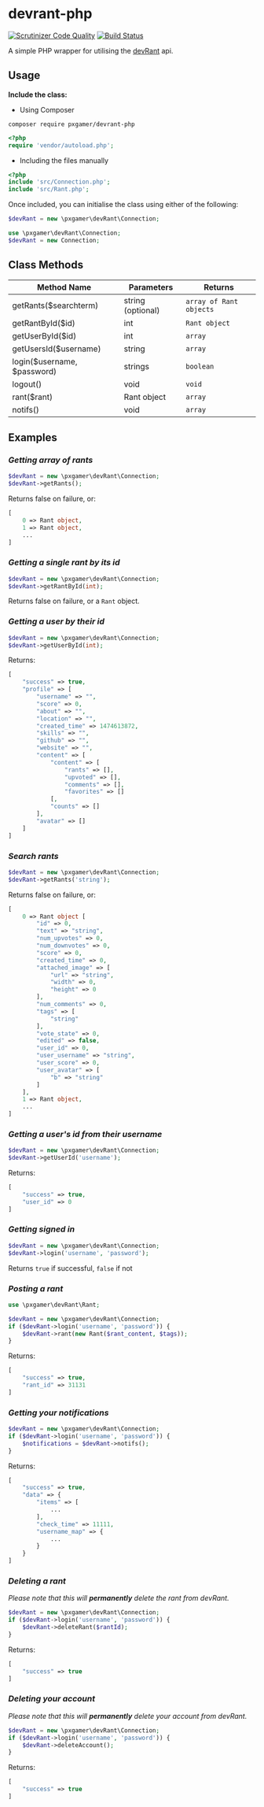 # devrant-php

[![Scrutinizer Code Quality](https://scrutinizer-ci.com/g/PXgamer/devrant-php/badges/quality-score.png?b=master)](https://scrutinizer-ci.com/g/PXgamer/devrant-php/?branch=master) [![Build Status](https://travis-ci.org/PXgamer/devrant-php.svg?branch=master)](https://travis-ci.org/PXgamer/devrant-php)

A simple PHP wrapper for utilising the [devRant](https://devrant.io) api.

## Usage

__Include the class:__
- Using Composer

`composer require pxgamer/devrant-php`
```php
<?php
require 'vendor/autoload.php';
```

- Including the files manually
```php
<?php
include 'src/Connection.php';
include 'src/Rant.php';
```

Once included, you can initialise the class using either of the following:
```php
$devRant = new \pxgamer\devRant\Connection;
```
```php
use \pxgamer\devRant\Connection;
$devRant = new Connection;
```

## Class Methods

Method Name           | Parameters | Returns
--------------------- | ---------- | -------
getRants($searchterm) | string (optional) | `array of Rant objects`
getRantById($id)      | int        | `Rant object`
getUserById($id)      | int        | `array`
getUsersId($username) | string     | `array`
login($username, $password) | strings     | `boolean`
logout()              | void       | `void`
rant($rant) | Rant object | `array`
notifs() | void | `array`

## Examples

### _Getting array of rants_
```php
$devRant = new \pxgamer\devRant\Connection;
$devRant->getRants();
```
Returns false on failure, or:
```php
[
    0 => Rant object,
    1 => Rant object,
    ...
]
```

### _Getting a single rant by its id_
```php
$devRant = new \pxgamer\devRant\Connection;
$devRant->getRantById(int);
```
Returns false on failure, or a `Rant` object.

### _Getting a user by their id_
```php
$devRant = new \pxgamer\devRant\Connection;
$devRant->getUserById(int);
```
Returns:
```php
[
    "success" => true,
    "profile" => [
        "username" => "",
        "score" => 0,
        "about" => "",
        "location" => "",
        "created_time" => 1474613872,
        "skills" => "",
        "github" => "",
        "website" => "",
        "content" => [
            "content" => [
                "rants" => [],
                "upvoted" => [],
                "comments" => [],
                "favorites" => []
            [,
            "counts" => []
        ],
        "avatar" => []
    ]
]
```

### _Search rants_
```php
$devRant = new \pxgamer\devRant\Connection;
$devRant->getRants('string');
```
Returns false on failure, or:
```php
[
    0 => Rant object [
        "id" => 0,
        "text" => "string",
        "num_upvotes" => 0,
        "num_downvotes" => 0,
        "score" => 0,
        "created_time" => 0,
        "attached_image" => [
            "url" => "string",
            "width" => 0,
            "height" => 0
        ],
        "num_comments" => 0,
        "tags" => [
            "string"
        ],
        "vote_state" => 0,
        "edited" => false,
        "user_id" => 0,
        "user_username" => "string",
        "user_score" => 0,
        "user_avatar" => [
            "b" => "string"
        ]
    ],
    1 => Rant object,
    ...
]
```

### _Getting a user's id from their username_
```php
$devRant = new \pxgamer\devRant\Connection;
$devRant->getUserId('username');
```
Returns:
```php
[
    "success" => true,
    "user_id" => 0
]
```

### _Getting signed in_
```php
$devRant = new \pxgamer\devRant\Connection;
$devRant->login('username', 'password');
```
Returns `true` if successful, `false` if not

### _Posting a rant_
```php
use \pxgamer\devRant\Rant;

$devRant = new \pxgamer\devRant\Connection;
if ($devRant->login('username', 'password')) {
    $devRant->rant(new Rant($rant_content, $tags));
}
```
Returns:
```php
[
    "success" => true,
    "rant_id" => 31131
]
```

### _Getting your notifications_
```php
$devRant = new \pxgamer\devRant\Connection;
if ($devRant->login('username', 'password')) {
    $notifications = $devRant->notifs();
}
```
Returns:
```php
[
    "success" => true,
    "data" => {
		"items" => [
			...
		],
		"check_time" => 11111,
		"username_map" => {
			...
		}
	}
]
```

### _Deleting a rant_

*Please note that this will __permanently__ delete the rant from devRant.*

```php
$devRant = new \pxgamer\devRant\Connection;
if ($devRant->login('username', 'password')) {
    $devRant->deleteRant($rantId);
}
```
Returns:
```php
[
    "success" => true
]
```


### _Deleting your account_

*Please note that this will __permanently__ delete your account from devRant.*

```php
$devRant = new \pxgamer\devRant\Connection;
if ($devRant->login('username', 'password')) {
    $devRant->deleteAccount();
}
```
Returns:
```php
[
    "success" => true
]
```
